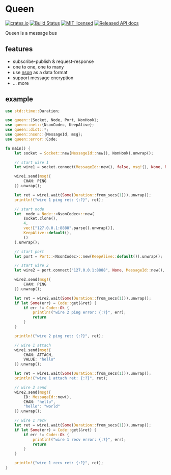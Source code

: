 # Queen

[![crates.io](https://meritbadge.herokuapp.com/queen)](https://crates.io/crates/queen)
[![Build Status](https://travis-ci.org/danclive/queen.svg?branch=master)](https://travis-ci.org/danclive/queen)
[![MIT licensed](https://img.shields.io/badge/license-MIT-blue.svg)](./LICENSE)
[![Released API docs](https://docs.rs/queen/badge.svg)](https://docs.rs/queen)

Queen is a message bus

## features

* subscribe-publish & request-response
* one to one, one to many
* use [nson](https://github.com/danclive/nson) as a data format
* support message encryption
* ... more

## example

```rust
use std::time::Duration;

use queen::{Socket, Node, Port, NonHook};
use queen::net::{NsonCodec, KeepAlive};
use queen::dict::*;
use queen::nson::{MessageId, msg};
use queen::error::Code;

fn main() {
    let socket = Socket::new(MessageId::new(), NonHook).unwrap();

    // start wire 1
    let wire1 = socket.connect(MessageId::new(), false, msg!{}, None, None).unwrap();

    wire1.send(msg!{
        CHAN: PING
    }).unwrap();

    let ret = wire1.wait(Some(Duration::from_secs(1))).unwrap();
    println!("wire 1 ping ret: {:?}", ret);

    // start node
    let _node = Node::<NsonCodec>::new(
        socket.clone(),
        4,
        vec!["127.0.0.1:8888".parse().unwrap()],
        KeepAlive::default(),
        ()
    ).unwrap();

    // start port
    let port = Port::<NsonCodec>::new(KeepAlive::default()).unwrap();

    // start wire 2
    let wire2 = port.connect("127.0.0.1:8888", None, MessageId::new(), false, msg!{}, None).unwrap();

    wire2.send(msg!{
        CHAN: PING
    }).unwrap();

    let ret = wire2.wait(Some(Duration::from_secs(1))).unwrap();
    if let Some(err) = Code::get(&ret) {
        if err != Code::Ok {
            println!("wire 2 ping error: {:?}", err);
            return
        }
    }

    println!("wire 2 ping ret: {:?}", ret);

    // wire 1 attach
    wire1.send(msg!{
        CHAN: ATTACH,
        VALUE: "hello"
    }).unwrap();

    let ret = wire1.wait(Some(Duration::from_secs(1))).unwrap();
    println!("wire 1 attach ret: {:?}", ret);

    // wire 2 send
    wire2.send(msg!{
        ID: MessageId::new(),
        CHAN: "hello",
        "hello": "world"
    }).unwrap();

    // wire 1 recv
    let ret = wire1.wait(Some(Duration::from_secs(1))).unwrap();
    if let Some(err) = Code::get(&ret) {
        if err != Code::Ok {
            println!("wire 1 recv error: {:?}", err);
            return
        }
    }

    println!("wire 1 recv ret: {:?}", ret);
}
```
